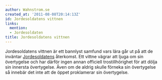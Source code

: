 ```yaml
---
author: Wahnstrom.se
created_at: '2011-08-08T20:14:13Z'
id: Jordesoldatens vittnen
links:
  mention:
  - Jordesoldaten
title: Jordesoldatens vittnen
---
```


Jordesoldatens vittnen är ett bannlyst samfund vars lära går ut på att de inväntar [Jordesoldatens]
återkomst. Ett vittne vägrar att ljuga om sin övertygelse och har därför ingen annan officiell
tros­tillhörighet för att dölja sin innersta övertygelse. Även om de aldrig skulle förneka sin
övertygelse så innebär det inte att de öppet proklamerar sin övertygelse.

  [Jordesoldatens]: Jordesoldaten